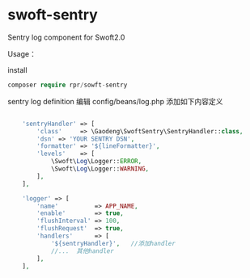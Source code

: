 # swoft-sentry
Sentry log component for Swoft2.0

Usage：

install
```php
composer require rpr/sowft-sentry
```

sentry log definition
编辑 config/beans/log.php 添加如下内容定义
```php

    'sentryHandler' => [
        'class'     => \Gaodeng\SwoftSentry\SentryHandler::class,
        'dsn' => 'YOUR SENTRY DSN',
        'formatter' => '${lineFormatter}',
        'levels'    => [
            \Swoft\Log\Logger::ERROR,
            \Swoft\Log\Logger::WARNING,
        ],
    ],

    'logger' => [
        'name'          => APP_NAME,
        'enable'        => true,
        'flushInterval' => 100,
        'flushRequest'  => true,
        'handlers'      => [
            '${sentryHandler}',   //添加handler
            //...  其他handler
        ],
    ],

```
